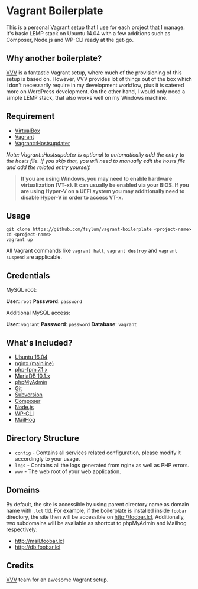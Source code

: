 # Vagrant Boilerplate

This is a personal Vagrant setup that I use for each project that I manage. It's basic LEMP stack on Ubuntu 14.04 with a few additions such as Composer, Node.js and WP-CLI ready at the get-go.

## Why another boilerplate?

[VVV](https://github.com/Varying-Vagrant-Vagrants/VVV) is a fantastic Vagrant setup, where much of the provisioning of this setup is based on. However, VVV provides lot of things out of the box which I don't necessarily require in my development workflow, plus it is catered more on WordPress development. On the other hand, I would only need a simple LEMP stack, that also works well on my Windows machine.

## Requirement

* [VirtualBox](https://www.virtualbox.org/)
* [Vagrant](https://www.vagrantup.com/)
* [Vagrant::Hostsupdater](https://github.com/cogitatio/vagrant-hostsupdater)

_Note: Vagrant::Hostsupdater is optional to automatically add the entry to the hosts file. If you skip that, you will need to manually edit the hosts file and add the related entry yourself._


> **If you are using Windows, you may need to enable hardware virtualization (VT-x). It can usually be enabled via your BIOS. If you are using Hyper-V on a UEFI system you may additionally need to disable Hyper-V in order to access VT-x.**


## Usage

```
git clone https://github.com/fsylum/vagrant-boilerplate <project-name>
cd <project-name>
vagrant up
```

All Vagrant commands like `vagrant halt`, `vagrant destroy` and `vagrant suspend` are applicable.

## Credentials

MySQL root:

**User**: `root`
**Password**: `password`

Additional MySQL access:

**User**: `vagrant`
**Password**: `password`
**Database**: `vagrant`

## What's Included?

* [Ubuntu 16.04](http://www.ubuntu.com/)
* [nginx (mainline)](http://nginx.org/)
* [php-fpm 7.1.x](http://php-fpm.org/)
* [MariaDB 10.1.x](https://mariadb.org/)
* [phpMyAdmin](https://www.phpmyadmin.net/)
* [Git](https://git-scm.com/)
* [Subversion](https://subversion.apache.org/)
* [Composer](https://getcomposer.org/)
* [Node.js](https://nodejs.org/)
* [WP-CLI](http://wp-cli.org/)
* [MailHog](https://github.com/mailhog/MailHog)

## Directory Structure

* `config` - Contains all services related configuration, please modify it accordingly to your usage.
* `logs` - Contains all the logs generated from nginx as well as PHP errors.
* `www` - The web root of your web application.

## Domains

By default, the site is accessible by using parent directory name as domain name with `.lcl` tld. For example, if the boilerplate is installed inside `foobar` directory, the site then will be accessible on http://foobar.lcl, Additionally, two subdomains will be available as shortcut to phpMyAdmin and Mailhog respectively:

* http://mail.foobar.lcl
* http://db.foobar.lcl

## Credits

[VVV](https://github.com/Varying-Vagrant-Vagrants/VVV) team for an awesome Vagrant setup.
